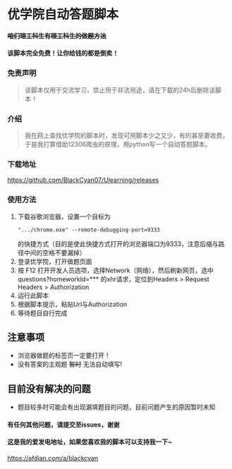 # 优学院自动答题脚本  
#### ~~咱们理工科生有理工科生的做题方法~~  
#### 该脚本完全免费！让你给钱的都是倒卖！
### 免责声明
> 该脚本仅用于交流学习，禁止用于非法用途，请在下载的24h后删除该脚本！
### 介绍
> 我在网上查找优学院的脚本时，发现可用脚本少之又少，有的甚至要收费，于是我打算借助12306爬虫的原理，用python写一个自动答题脚本。  
### 下载地址
https://github.com/BlackCyan07/Ulearning/releases  
### 使用方法  
1. 下载谷歌浏览器，设置一个目标为
   ```
   ".../chrome.exe" --remote-debugging-port=9333
   ``` 
   的快捷方式（目的是使此快捷方式打开的浏览器端口为9333，注意后缀与路径中间的空格不要漏掉）
2. 登录优学院，打开做题页面  
3. 按 F12 打开开发人员选项，选择Network（网络），然后刷新网页，选中questions?homeworkId=*** 的xhr请求，定位到Headers > Request Headers > Authorization
4. 运行此脚本
5. 根据脚本提示，粘贴Url与Authorization
6. 等待题目自行完成  
## 注意事项
- 浏览器做题的标签页一定要打开！
- 没有答案的主观题 ~~暂时~~ 无法自动填写!
## 目前没有解决的问题
- 题目较多时可能会有出现漏填题目的问题，目前问题产生的原因暂时未知
#### 有任何其他问题，请提交至issues，谢谢
#### 这是我的爱发电地址，如果您喜欢我的脚本可以支持我一下~
https://afdian.com/a/blackcyan
